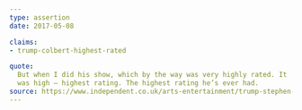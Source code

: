 ```yaml
---
type: assertion
date: 2017-05-08

claims:
- trump-colbert-highest-rated

quote:
  But when I did his show, which by the way was very highly rated. It
  was high — highest rating. The highest rating he’s ever had.
source: https://www.independent.co.uk/arts-entertainment/trump-stephen-colbert-attack-video-interviw-lester-holt-a7731246.html
---
```

